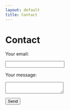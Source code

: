 ```yaml
---
layout: default
title: Contact
---
```

# Contact

<form
  action="https://formspree.io/f/mzbyrgkr"
  method="POST"
>
  <label>
    Your email:
    <p><input type="email" name="_replyto"></p>
    </label>
  
  <label>
    Your message:
    <p><textarea name="message"></textarea></p>
    </label>

  <!-- your other form fields go here -->

  <button type="submit">Send</button>
</form>

